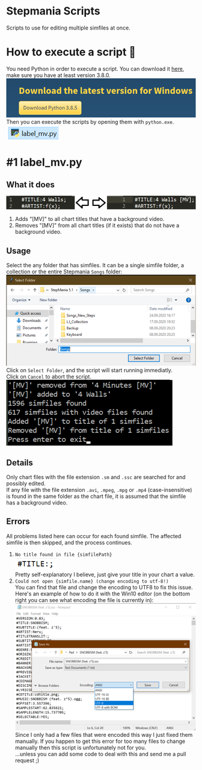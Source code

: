 # Stepmania Scripts
Scripts to use for editing multiple simfiles at once.
# How to execute a script :rocket:
You need Python in order to execute a script.
You can download it [here](https://www.python.org/downloads/), make sure you have at least version 3.8.0.  
[![python_download](docs/python_download.png?raw=true)](#)  
Then you can execute the scripts by opening them with `python.exe`.  
[![example script file](docs/example_script_file.png?raw=true)](#)  

# #1 label_mv.py
## What it does  
[![example result](docs/example_results.png?raw=true)](#)  
1. Adds "[MV]" to all chart titles that have a background video.  
2. Removes "[MV]" from all chart titles (if it exists) that do not have a background video.  
## Usage
Select the any folder that has simfiles. It can be a single simfile folder, a collection or the entire Stepmania `Songs` folder:
[![Folder selection](docs/folder_selection.png?raw=true)](#)  
Click on `Select Folder`, and the script will start running immediatly.  
Click on `Cancel` to abort the script.  
[![example output](docs/example_output.png?raw=true "Example output")](#)  
## Details
Only chart files with the file extension `.sm` and `.ssc` are searched for and possibly edited.  
If any file with the file extension `.avi`, `.mpeg`, `.mpg` or `.mp4` (case-insensitive) is found in the same folder as the chart file, it is assumed that the simfile has a background video.
## Errors
All problems listed here can occur for each found simfile. The affected simfile is then skipped, and the process continues.
1. `No title found in file {simfilePath}`  
[![Missing title](docs/missing_title.png?raw=true)](#)  
Pretty self-explanatory I believe, just give your title in your chart a value.  
1. `Could not open {simfile.name} (change encoding to utf-8!)`  
You can find that file and change the encoding to UTF8 to fix this issue.  
Here's an example of how to do it with the Win10 editor (on the bottom right you can see what encoding the file is currently in):
[![Save with UTF8 encoding](docs/save_with_utf8.png?raw=true "Title")](#)  
Since I only had a few files that were encoded this way I just fixed them manually. If you happen to get this error for too many files to change manually then this script is unfortunately not for you.   
 ...unless you can add some code to deal with this and send me a pull request ;)
